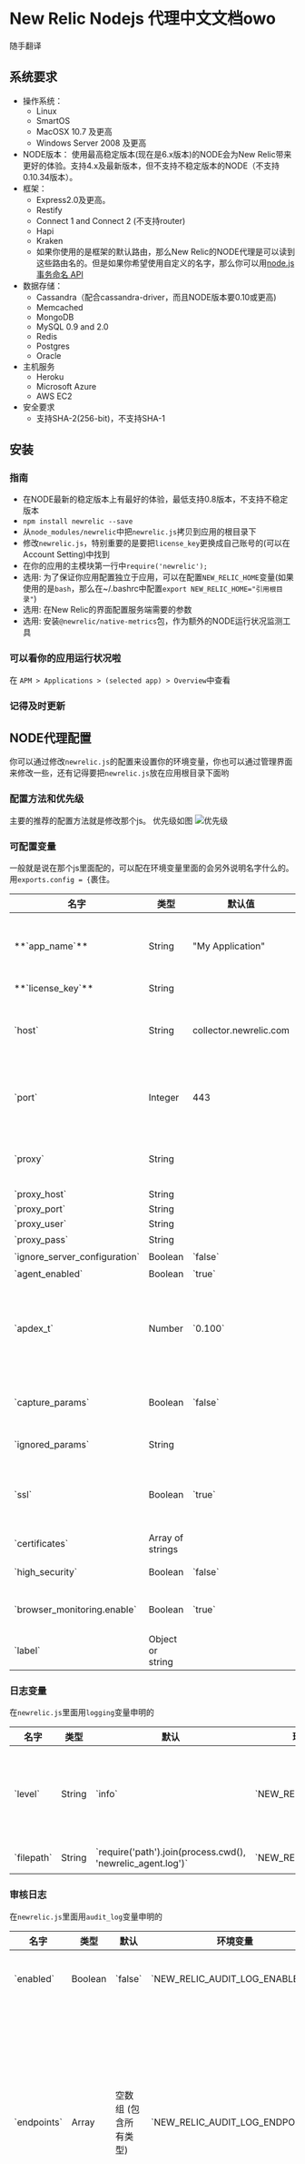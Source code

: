 # New Relic Nodejs 代理中文文档owo
随手翻译

## 系统要求

* 操作系统：  
	*  Linux 
	*  SmartOS 
	*  MacOSX 10.7 及更高 
	*  Windows Server 2008 及更高
* NODE版本： 使用最高稳定版本(现在是6.x版本)的NODE会为New Relic带来更好的体验。支持4.x及最新版本，但不支持不稳定版本的NODE（不支持0.10.34版本）。
* 框架： 
	* Express2.0及更高。
	* Restify
	* Connect 1 and Connect 2 (不支持router)
	* Hapi
	* Kraken
	* 如果你使用的是框架的默认路由，那么New Relic的NODE代理是可以读到这些路由名的。但是如果你希望使用自定义的名字，那么你可以用[node.js 事务命名 API](https://docs.newrelic.com/docs/agents/nodejs-agent/supported-features/nodejs-agent-api)
* 数据存储： 
	* Cassandra（配合cassandra-driver，而且NODE版本要0.10或更高)
	* Memcached
	* MongoDB
	* MySQL 0.9 and 2.0
	* Redis
	* Postgres
	* Oracle
* 主机服务
	* Heroku
	* Microsoft Azure
	* AWS EC2 
* 安全要求
	* 支持SHA-2(256-bit)，不支持SHA-1

## 安装
### 指南
* 在NODE最新的稳定版本上有最好的体验，最低支持0.8版本，不支持不稳定版本
* `npm install newrelic --save`
* 从`node_modules/newrelic`中把`newrelic.js`拷贝到应用的根目录下
* 修改`newrelic.js`，特别重要的是要把`license_key`更换成自己账号的(可以在Account Setting)中找到
* 在你的应用的主模块第一行中`require('newrelic');`
* 选用: 为了保证你应用配置独立于应用，可以在配置`NEW_RELIC_HOME`变量(如果使用的是`bash`，那么在~/.bashrc中配置`export NEW_RELIC_HOME="引用根目录"`)
* 选用: 在New Relic的界面配置服务端需要的参数
* 选用: 安装`@newrelic/native-metrics`包，作为额外的NODE运行状况监测工具

### 可以看你的应用运行状况啦
在 `APM > Applications > (selected app) > Overview`中查看

### 记得及时更新

## NODE代理配置

你可以通过修改`newrelic.js`的配置来设置你的环境变量，你也可以通过管理界面来修改一些，还有记得要把`newrelic.js`放在应用根目录下面哟

### 配置方法和优先级
主要的推荐的配置方法就是修改那个js。
优先级如图
![优先级](https://docs.newrelic.com/sites/default/files/styles/full_size/public/thumbnails/image/nodejs%20config%20cascade_0.png?itok=r_yPD--g)
### 可配置变量
一般就是说在那个js里面配的，可以配在环境变量里面的会另外说明名字什么的。用`exports.config = {`裹住。
<table>
	<thead>
	<tr>
		<th>名字</th>
		<th>类型</th>
		<th>默认值</th>
		<th>环境变量名</th>
		<th>其他</th>
	</tr>
	</thead>
	<tbody>
		<tr>
			<td>**`app_name`**</td>
			<td>String</td>
			<td>"My Application"</td>
			<td>`NEW_RELIC_APP_NAME`</td>
			<td>必要的，可以写多个。Azure用户还有些其他的嘱咐，自己去[看](https://docs.newrelic.com/docs/agents/nodejs-agent/installation-configuration/nodejs-agent-configuration)吧</td>
		</tr>
		<tr>
			<td>**`license_key`**</td>
			<td>String</td>
			<td></td>
			<td>`NEW_RELIC_LICENSE_KEY`</td>
			<td>在Account Setting里面靠右边可以找到</td>
		</tr>
		<tr>
			<td>`host`</td>
			<td>String</td>
			<td>collector.newrelic.com</td>
			<td>`NEW_RELIC_HOST`</td>
			<td>不要编辑这个变量，除非New Relic Support要求你修改它(这个是[New Relic collector](https://docs.newrelic.com/docs/accounts-partnerships/education/getting-started-new-relic/glossary#collector)用的)</td>
		</tr>
		<tr>
			<td>`port`</td>
			<td>Integer</td>
			<td>443</td>
			<td>`NEW_RELIC_PORT`</td>
			<td>不要编辑这个变量，除非New Relic Support要求你修改它(这个是[New Relic collector](https://docs.newrelic.com/docs/accounts-partnerships/education/getting-started-new-relic/glossary#collector)用的)</td>
		</tr>
		<tr>
			<td>`proxy`</td>
			<td>String</td>
			<td></td>
			<td>`NEW_RELIC_PROXY_URL`</td>
			<td>如果你用了`proxy`配置，它会覆盖其他的代理配置(`proxy_host`, `proxy_port`, `proxy_user`, `proxy_pass`)。同理，`NEW_RELIC_PROXY_URL`环境变量也会覆盖掉其他代理的环境变量配置</td>
		</tr>
		<tr>
			<td>`proxy_host`</td>
			<td>String</td>
			<td></td>
			<td>`NEW_RELIC_PROXY_HOST`</td>
			<td></td>
		</tr>
		<tr>
			<td>`proxy_port`</td>
			<td>String</td>
			<td></td>
			<td>`NEW_RELIC_PROXY_PORT`</td>
			<td></td>
		</tr>
		<tr>
			<td>`proxy_user`</td>
			<td>String</td>
			<td></td>
			<td>`NEW_RELIC_PROXY_USER`</td>
			<td></td>
		</tr>
		<tr>
			<td>`proxy_pass`</td>
			<td>String</td>
			<td></td>
			<td>`NEW_RELIC_PROXY_PASS`</td>
			<td>密码</td>
		</tr>
		<tr>
			<td>`ignore_server_configuration`</td>
			<td>Boolean</td>
			<td>`false`</td>
			<td>`NEW_RELIC_IGNORE_SERVER_CONFIGURATION`</td>
			<td>启用后会忽略服务端配置</td>
		</tr>
		<tr>
			<td>`agent_enabled`</td>
			<td>Boolean</td>
			<td>`true`</td>
			<td>`NEW_RELIC_ENABLED`</td>
			<td>设置成`false`停用代理，可以在开发时临时使用</td>
		</tr>
		<tr>
			<td>`apdex_t`</td>
			<td>Number</td>
			<td>`0.100`</td>
			<td>`NEW_RELIC_APDEX`</td>
			<td>性能指数，服务端配置名是`Apdex T`。单位是秒。你可以在服务端配置它。100毫秒是低于标准New Relic性能配置的。但是node.js比别的语言要延时敏感一些。具体可以看[这边](https://docs.newrelic.com/docs/agents/nodejs-agent/installation-configuration/nodejs-agent-configuration#tracer_threshold)</td>
		</tr>
		<tr>
			<td>`capture_params`</td>
			<td>Boolean</td>
			<td>`false`</td>
			<td>`NEW_RELIC_CAPTURE_PARAMS`</td>
			<td>启用后可以捕获请求参数(配合`事务追踪配置`和 `错误追踪配置`)，因为他会放过一些敏感数据，所以默认是`false`。补充设置可以查看`ssl`和`ignored_params`</td>
		</tr>
		<tr>
			<td>`ignored_params`</td>
			<td>String</td>
			<td></td>
			<td>`NEW_RELIC_IGNORED_PARAMS`</td>
			<td>列一堆不需要补货的参数名，默认是`ignored_params : []`</td>
		</tr>
		<tr>
			<td>`ssl`</td>
			<td>Boolean</td>
			<td>`true`</td>
			<td>`NEW_RELIC_USE_SSL`</td>
			<td>如果你设置了`high_security`一定要启用。一般情况下，你会在`安全v1模式`下的，如果你关了`ssl`还启用了`capture_params`，那你就退出了高安全模式，会组织代理链接高安全账户，这时你的log会出现`ERROR Account Security Violation`错误</td>
		</tr>
		<tr>
			<td>`certificates`</td>
			<td>Array of strings</td>
			<td></td>
			<td></td>
			<td>`certificates: [ fs.readFileSync('myca.crt', {encoding: 'utf8'}) ]`</td>
		</tr>
		<tr>
			<td>`high_security`</td>
			<td>Boolean</td>
			<td>`false`</td>
			<td>`NEW_RELIC_HIGH_SECURITY`</td>
			<td>启用后进入`安全v2模式`，同时必须启用`ssl`，还有在管理界面中启用`high security`</td>
		</tr>
		<tr>
			<td>`browser_monitoring.enable`</td>
			<td>Boolean</td>
			<td>`true`</td>
			<td>`NEW_RELIC_BROWSER_MONITOR_ENABLE`</td>
			<td>服务端标签是`Enable browser monitoring?`。为页面加载计时生成JavaScript标头，但是除非你启用了`New Relic Browser`，这个并没有什么卵用</td>
		</tr>
		<tr>
			<td>`label`</td>
			<td>Object or string</td>
			<td></td>
			<td>`NEW_RELIC_LABELS`</td>
			<td>例子： `Server:One;Data Center:Primary`</td>
		</tr>
	</tbody>
</table>

### 日志变量
在`newrelic.js`里面用`logging`变量申明的
<table>
	<thead>
		<tr>
			<th>名字</th>
			<th>类型</th>
			<th>默认</th>
			<th>环境变量</th>
			<th>其他</th>
		</tr>
	</thead>
	<tbody>
	<tr>
		<td>`level`</td>
		<td>String</td>
		<td>`info`</td>
		<td>`NEW_RELIC_LOG_LEVEL`</td>
		<td>用了[bunyan](https://github.com/trentm/node-bunyan)模块，共有`fatal`, `error`, `warn`, `info`, `debug`, `trace`这几种类型。一般情况下用`info`即可，非必要最好不要用`trance`或`debug`，因为会产生过多的记录</td>
	</tr>
	<tr>
		<td>`filepath`</td>
		<td>String</td>
		<td>`require('path').join(process.cwd(), 'newrelic_agent.log')`</td>
		<td>`NEW_RELIC_LOG`</td>
		<td>如果创建不了这个文件的话进程会挂掉</td>
	</tr>
	</tbody>
</table>

### 审核日志
在`newrelic.js`里面用`audit_log`变量申明的
<table>
	<thead>
		<tr>
			<th>名字</th>
			<th>类型</th>
			<th>默认</th>
			<th>环境变量</th>
			<th>其他</th>
		</tr>
	</thead>
	<tbody>
	<tr>
		<td>`enabled`</td>
		<td>Boolean</td>
		<td>`false`</td>
		<td>`NEW_RELIC_AUDIT_LOG_ENABLED`</td>
		<td>启用时，代理会记录发送给收集器的有效内容。即使日志等级较低也会包含在主日志文件里边</td>
	</tr>
	<tr>
		<td>`endpoints`</td>
		<td>Array</td>
		<td>空数组 (包含所有类型)</td>
		<td>`NEW_RELIC_AUDIT_LOG_ENDPOINTS`</td>
		<td>
		代理在单独的有效负载中向收集器发送几种不同类型的数据。 默认情况下，它们都包含在日志文件中。 此选项可以将日志记录限制到特定类型的数据。可用的类型有：

1. `metric_data`
1. `error_data`
1. `analytic_event_data`
1. `custom_event_data`
1. `error_event_data`
1. `transaction_sample_data`
1. `sql_trace_data`
1. `connect`
1. `agent_settings`
1. `get_redirect_host`
1. `shutdown`
		</td>
	</tr>
	</tbody>
</table>

### 错误收集变量
在`newrelic.js`里面用`error_collector`变量申明的
<table>
	<thead>
		<tr>
			<th>名字</th>
			<th>类型</th>
			<th>默认</th>
			<th>环境变量</th>
			<th>其他</th>
		</tr>
	</thead>
	<tbody>
	<tr>
		<td>`enabled`</td>
		<td>Boolean</td>
		<td>`true`</td>
		<td>`NEW_RELIC_ERROR_COLLECTOR_ENABLED`</td>
		<td>服务端标签是`Enable error collection?`。启用后代理会收集错误信息</td>
	</tr>
	<tr>
		<td>`ignore_status_codes`</td>
		<td>Array</td>
		<td>`404`</td>
		<td>`NEW_RELIC_ERROR_COLLECTOR_IGNORE_ERROR_CODES`</td>
		<td>服务端标签是`Ignore these status codes`。以逗号分隔需要被忽略的HTTP状态码</td>
	</tr>
	</tbody>
</table>

### 事务追踪变量
代理将你的请求分组为事务，用于：

* 可视化引用在事务故障上花费的时间
* 识别缓慢请求
* 组指标
* 隔离其他问题，比如说辣鸡数据库性能

在`newrelic.js`里面用`transaction_tracer`变量申明的
<table>
	<thead>
		<tr>
			<th>名字</th>
			<th>类型</th>
			<th>默认</th>
			<th>环境变量</th>
			<th>其他</th>
		</tr>
	</thead>
	<tbody>
	<tr>
		<td>`enabled`</td>
		<td>Boolean</td>
		<td>`true`</td>
		<td>`NEW_RELIC_TRACER_ENABLED`</td>
		<td>服务端标签是`Enable transaction tracing?`。启用后代理会收集慢事务</td>
	</tr>
	<tr>
		<td>`transaction_threshold`</td>
		<td>Integer 或 `apdex_f`</td>
		<td>`apdex_f`</td>
		<td>`NEW_RELIC_TRACER_THRESHOLD`</td>
		<td>服务端标签是`Threshold`。web事务响应时间（以秒为单位）的阈值，超过该值，事务将有资格进行事务跟踪。 默认值为`apdex_f`; 这将跟踪阈值设置为应用程序的`apdex_f`的四倍。您还可以输入特定的时间值（以毫秒为单位）。</td>
	</tr>
	<tr>
		<td>`top_n`</td>
		<td>Integer</td>
		<td>`20`</td>
		<td>`NEW_RELIC_TRACER_TOP_N`</td>
		<td>定义适用于事务跟踪的最大请求数。要记录最后一分钟的绝对最慢事务，您可以设置top_n：0或top_n：1。但是，这会导致一个非常慢的路由来支配事务跟踪。
		</td>
	</tr>
	<tr>
		<td>`record_sql`</td>
		<td>String (`off`, `obfuscated`, `raw`)</td>
		<td>`off`</td>
		<td>`NEW_RELIC_RECORD_SQL`</td>
		<td>此选项同时影响事务跟踪的慢查询和record_sql。设置为`off`时，不会捕获缓慢的查询，并且事务跟踪中将不包括回溯和SQL。 如果设置为`raw`或`obfuscated`，代理将原始或模糊的SQL和慢速查询样本发送到收集器。 代理也可以在满足其他条件时发送SQL，例如，设置了`slow_sql.enabled`。		</td>
	</tr>
	<tr>
		<td>`explain_threshold`</td>
		<td>Integer</td>
		<td>`500`</td>
		<td>`NEW_RELIC_EXPLAIN_THRESHOLD`</td>
		<td>事务的最小查询长度（以毫秒为单位），适用于慢速查询和事务跟踪。</td>
	</tr>
	</tbody>
</table>

### 调试变量
在`newrelic.js`里面用`debug`变量申明的
<table>
	<thead>
		<tr>
			<th>名字</th>
			<th>类型</th>
			<th>默认</th>
			<th>环境变量</th>
			<th>其他</th>
		</tr>
	</thead>
	<tbody>
	<tr>
		<td>`internal_metrics`</td>
		<td>Boolean</td>
		<td>`false`</td>
		<td>`NEW_RELIC_DEBUG_METRICS`</td>
		<td>不要随便修改这个值，除非New Relic要你改。启用后，代理程序将收集内部可支持性指标和诊断以及性能指标。</td>
	</tr>
	<tr>
		<td>`tracer_tracing`</td>
		<td>Boolean</td>
		<td>`false`</td>
		<td>`NEW_RELIC_DEBUG_TRACER `</td>
		<td>不要随便修改这个值，除非New Relic要你改。启用后，代理会跟踪事务跟踪器本身的内部操作。 需要将日志级别设置为`trace`。</td>
	</tr>
	</tbody>
</table>

### 规则变量
在`newrelic.js`里面用`rules`变量申明的
<table>
	<thead>
		<tr>
			<th>名字</th>
			<th>类型</th>
			<th>默认</th>
			<th>环境变量</th>
			<th>其他</th>
		</tr>
	</thead>
	<tbody>
	<tr>
		<td>`name`</td>
		<td>Strings 或 regular expressions</td>
		<td></td>
		<td>`NEW_RELIC_NAMING_RULES`</td>
		<td>以逗号分隔的规则列表，以匹配传入请求URL并命名关联的New Relic事务。使用格式{pattern：'STRING_OR_REGEX'，name：'NAME'}。正则支持`JavaScript`风格的捕获组以及$1风格的替换字符串。正则表达式只找到第一个匹配结果; 后续匹配被忽略。更多请查看[node.js 事务命名 API](https://docs.newrelic.com/docs/agents/nodejs-agent/supported-features/nodejs-agent-api)。对于`NEW_RELIC_NAMING_RULES `环境变量，将规则作为逗号分隔的JSON对象常量传递，如:`NEW_RELIC_NAMING_RULES='{"pattern":"^t","name":"u"},{"pattern":"^u","name":"t"}'` </td>
	</tr>
	<tr>
		<td>`ignore`</td>
		<td>Strings 或 regular expressions</td>
		<td>正则表达式匹配socket.io长轮询请求`("^\/socket\.io\/.*\/xhr-polling/")`</td>
		<td>`NEW_RELIC_IGNORING_RULES`</td>
		<td>定义希望代理忽略的请求URL列表。</td>
	</tr>
	<tr>
		<td>`enforce_backstop`</td>
		<td> Boolean</td>
		<td>`true`</td>
		<td>`NEW_RELIC_IGNORING_RULES`</td>
		<td>除非你了解[指标分组问题](https://docs.newrelic.com/docs/features/metric-grouping-issues)，否则请勿更改此设置。启用时，代理将不受其他命名逻辑（API，规则(`rules`)或度量标准化规则(`metric normalization rules`)）影响的事务重命名为`NormalizedUri/*`。 如果将此值设置为false，代理将事务名称设置为`Uri/path/to/resource`。</td>
	</tr>
	</tbody>
</table>

### 事务事件变量
在`newrelic.js`里面用`transaction_events`变量申明的。当前没有事务事件的环境变量。
<table>
	<thead>
		<tr>
			<th>名字</th>
			<th>类型</th>
			<th>默认</th>
			<th>其他</th>
		</tr>
	</thead>
	<tbody>
	<tr>
		<td>`enabled`</td>
		<td>Boolean</td>
		<td>`true`</td>
		<td>启用时，代理将事务事件发送到[New Relic Insights](https://docs.newrelic.com/docs/insights)。此事件数据包括事务时间，事务名称和任何自定义参数。如果禁用此选项，则代理程序不会收集此数据或将其发送到Insights。
</td>
	</tr>
	<tr>
		<td>`max_samples_per_minute`</td>
		<td>Integer</td>
		<td>10000</td>
		<td>定义代理每分钟收集的最大事件数。如果有超过此数字，代理将收集统计抽样。</td>
	</tr>
	<tr>
		<td>`max_samples_stored`</td>
		<td> Integer </td>
		<td>20000</td>
		<td>定义代理程序无法与New Relic收集器通信时存储的事件的最大数量。确保此数字大于`max_samples_per_minute`。在增加此值之前，务必考虑内存开销。</td>
	</tr>
	</tbody>
</table>

### 慢查询变量
在`newrelic.js`里面用`slow_sql`变量申明的。
<table>
	<thead>
		<tr>
			<th>名字</th>
			<th>类型</th>
			<th>默认</th>
			<th>环境变量</th>
			<th>其他</th>
		</tr>
	</thead>
	<tbody>
	<tr>
		<td>`enabled`</td>
		<td>Boolean</td>
		<td>`false`</td>
		<td>`NEW_RELIC_SLOW_SQL_ENABLED`</td>
		<td>启用时，代理会收集慢查询的详细内容</td>
	</tr>
	<tr>
		<td>`max_samples`</td>
		<td>Integer</td>
		<td>10</td>
		<td>`NEW_RELIC_MAX_SQL_SAMPLES`</td>
		<td>定义代理每分钟收集的慢速查询的最大数量。在达到限制后，代理将丢弃其他查询。使用增加该变量会增大内存消耗。</td>
	</tr>
	</tbody>
</table>

### 自定义主机名变量
在`newrelic.js`里面用`process_host`变量申明的。这些选项控制有关New Relic APM UI中主机显示名称的行为。
<table>
	<thead>
		<tr>
			<th>名字</th>
			<th>类型</th>
			<th>默认</th>
			<th>环境变量</th>
			<th>其他</th>
		</tr>
	</thead>
	<tbody>
	<tr>
		<td>`display_name`</td>
		<td>String of 255 bytes or less</td>
		<td></td>
		<td>`NEW_RELIC_PROCESS_HOST_DISPLAY_NAME`</td>
		<td>指定要在New Relic UI中显示的自定义主机名。如果不设置此字段，New Relic将调用`os.hostname()`找到的默认主机名。</td>
	</tr>
	<tr>
		<td>`ipv_preference`</td>
		<td>Integer(`4` 或 `6`)</td>
		<td>4</td>
		<td>`NEW_RELIC_IPV_PREFERENCE`</td>
		<td>如果你的`display_name`用的是默认设置，那么当获取不到默认主机名时，会展示ip。</td>
	</tr>
	</tbody>
</table>

### 环境变量重写
本节定义了两个仅通过环境变量可用的配置选项。 这些重写在大多数配置中不使用。
<table>
	<thead>
		<tr>
			<th>名字</th>
			<th>类型</th>
			<th>默认</th>
			<th>其他</th>
		</tr>
	</thead>
	<tbody>
	<tr>
		<td>`NEW_RELIC_HOME`</td>
		<td>String</td>
		<td></td>
		<td>只能作为环境变量配置，配置的是包含`newrelic.js`的文件夹路径</td>
	</tr>
	<tr>
		<td>`NEW_RELIC_NO_CONFIG_FILE`</td>
		<td>Boolean</td>
		<td>`false`</td>
		<td>只能作为环境变量配置，阻止代理从newrelic.js读取配置设置</td>
	</tr>
	</tbody>
</table>

### 数据库追踪变量
在`newrelic.js`里面用`datastore_tracer`变量申明的。
<table>
	<thead>
		<tr>
			<th>名字</th>
			<th>类型</th>
			<th>默认</th>
			<th>其他</th>
		</tr>
	</thead>
	<tbody>
	<tr>
		<td>`instance_reporting.enabled`</td>
		<td>Boolean</td>
		<td>`true`</td>
		<td>启用时，代理会收集某些数据库驱动程序的数据存储实例度量标准（例如主机和端口）。这些报告在慢查询跟踪和事务跟踪。</td>
	</tr>
	<tr>
		<td>`database_name_reporting.enabled`</td>
		<td>Boolean</td>
		<td>`true`</td>
		<td>启用后，代理将在某些数据库驱动程序的慢查询跟踪和事务跟踪上收集数据库名称。</td>
	</tr>
	</tbody>
</table>

## Node.js代理属性
在New Relic产品中，属性是从你应用中事务和事件中收集的键值对。New Relic的Node.js代理从HTTP请求和响应头中收集了一些基础的属性。

### Node.js代理属性
New Relic Node.js代理默认捕获一些基础的HTTP头数据，比如HTTP响应码和请求方式。NNew Relic将此默认数据称为代理属性。New Relic Node.js代理收集的属性的数据显示在：

* 事务事件
* 事务追踪
* 错误追踪
* 错误事件

你也可以添加自定义工具以捕获任何其他属性。  
以下是一些默认属性：

1. `request.headers.accept`
2. `request.headers.host`
3. `request.headers.referer`
4. `request.headers.userAgent`
5. `request.method`
6. `httpResponseCode`
7. `httpResponseMessage`
8. `response.headers.contentLength`
9. `response.headers.contentType`

### 创建自定义属性
创建自定义属性可以用以下任意方式：

* 创建一个自定义事件：使用**`recordCustomEvent`**
* 添加到现有事务：使用**`addCustomParameters`**
* 添加多个属性： 使用**`addCustomParameters`**

## 支持的特性

### Node.js代理API
New Relic提供了多个工具帮助获取提供有关Node.js应用程序的有用指标所需的信息。包括：

* 从Express和Restify路由器读取路由名称（如果使用）
* 使用API命名当前请求，或使用简单的名称或操作控制器组
* 支持存储在代理配置中的规则，可以根据请求的原始URL（也可作为API调用）匹配的正则表达式来标记要重命名或忽略的请求。
为保证用户体验，New Relic需要跟踪足够小的名称数量。这也需要足够大以提供适当的信息量（不会使您的数据压倒），以便您可以更容易地识别您的应用程序中的问题点。

#### 请求名称
Node.js代理捕获HTTP方法使用一个潜在参数化的路径，类似于` /user/:id`，或正则，比如`/^/user/([-0-9a-f]+)/`。这些信息会成为请求名的一部分。
如果你支持慢事务追踪或者在配置文件中开启了`capture_params`，那么事务追踪会捕获请求参数和值。如果你对Node.js代理的请求名不满意，你也可以使用API创建描述性的名称。
*如果按通用名称对请求进行分组，则`/*`就足够了，您不需要自定义配置文件或API调用。*

#### 请求
New Relic使用请求名以将请求分组成多个图表。随着不同请求名称的数量增加，这些可视化的值将下降。
例如，不要在创建的请求名称中包含高度可变的信息，如GUID，数字ID或时间戳。如果你的请求速度足以生成事务跟踪，则该跟踪将包含原始URL。如果你启用参数捕捉，那么这些参数也会被捕获。
*避免拥有超过50个不同的事务名称。例如，如果您有超过几百个不同的请求名称，请重新思考您的命名策略。*

#### 避免度量分组问题
请求命名API帮助New Relic避免尝试处理太多指标的问题，有时称为“指标爆炸”。 New Relic有几个解决策略。最严重的是简单地将违规应用程序列入黑名单。你在使用这些请求命名工具时要小心的主要原因是为了防止这种情况发生在你的应用程序中。


#### 指南
定义您的配置规则从最一般到最具体。
配置文件中列出或添加的第一个Node.js事务命名API规则应该是最通用的“通用”规则。
更加详细的规则应该被添加到列表的末尾，因为它们会以相反顺序进行评估。

***例子***
有个网站的url大概长这样

```javascript
  /user/customers/all/prospects
  /user/customers/all/current
  /user/customers/all/returning
  /user/customers/John
  /user/customers/Jane
```
那么他配的规则可以是这样

```javascript
  // newrelic.js
  exports.config={
    //other configuration
    rules:{
      name:[
      { pattern: "/user/customers/.*", name: "/user/customers/:customer" },
      { pattern: "/user/customers/all/.*", name: "/user/customers/all" },
      { pattern: "/user/customers/all/prospects/", name: "/user/customers/all/prospects" }
  ]
}
```
根据这些规则，将会创建三个事务名

```javascript
/user/customers/:customer
/user/customers/all
/user/customers/all/prospects
```
如果把规则写反了的话，就会全部捕获成`:customer`事务。

#### 加载请求名API
确保在应用最前面加载New Relic模块

```javascript
var newrelic = require('newrelic');
```
这返回请求命名API。您可以安全地从应用程序中的多个模块导入模块，因为它只初始化一次。

#### 请求API

* **`newrelic.setTransactionName(name)`**
根据请求命名规则命名当前请求。你可以在任意HTTP请求句柄上下文中调用该函数(需在请求处理开始后和请求结束前)。一般来说，您可设置名称在请求和相应在作用域内。
显式调用`newrelic.setTransactionName()`会将`Express`或`Restify`路由设置的名称覆盖。同时，调用`newrelic.setTransactionName()`和`newrelic.setControllerName()`会互相覆盖。

* **`newrelic.setControllerName(name, [action])`**    
使用控制器样式模式命名当前请求，可选择包括当前控制器操作。
如果省略`action`，`New Relic`会把HTTP方法（GET，POST等）作为`action`。调用`newrelic.setControllerName()`的规则与`newrelic.setTransactionName()`相同，包括请求命名要求。
显示调用`newrelic.setControllerName()`会将`Express`或`Restify`路由设置的名称覆盖。同时，调用`newrelic.setTransactionName()`和`newrelic.setControllerName()`会互相覆盖。

#### 自定义检测API
使用这些API来扩展检测工具

* **`createWebTransaction(url, handle)`**
检测指定web事务。调用此函数后，可检测New Relic不会自动检测的事务。
`url`是事务名称并且需要是静态的。不要包括用户ID等变量数据。
`handle`是检测函数。New Relic将捕获将由自动检测捕获的任何指标，以及通过`createTracer()`进行手动监测的指标。
如果在一个web事务中调用，那么代理会新建一个段。如果在一个后台事务中调用，那么改调用会创建一个新的独立事务，并捕获新事务内的`handle`内的任何新调用。必须通过调用`endTransaction()`手动结束自定义事务。New Relic会从调用`createWebTransaction()`计时事务，并在调用`endTransaction()`时结束事务。

* **`createBackgroundTransaction(name, [group], handle)`**
工具指定后台事务。使用此API，您可以扩展New Relic的工具以从后台事务捕获数据。
`name`是事务名称，需要是静态的。不要包括用户ID等变量数据。
`group`是可选的，它允许您通过用户界面中的事务类型将类似的作业分组在一起。需要是静态的。`handle`定义了一个函数，其中包含您要检测的整个后台作业。New Relic将捕获将由自动检测捕获的任何指标，以及通过`createTracer()`进行手动监测的指标。必须通过调用`endTransaction()`手动结束自定义事务。New Relic会从调用`createWebTransaction()`计时事务，并在调用`endTransaction()`时结束事务。

* **`endTransaction()`**
事务结束时需要被调用

* **`createTracer(name, callback)`**
调用特定的回调以提高事务的可见性。使用此函数来改进特定方法的检测，或通过在目标函数及其父异步函数中调用`createTracer()`来跨越异步边界跟踪工作。
`name`是追踪器的名字。该名字会在事务追踪中和New Relic UI中作为新度量可见。`callback`是你希望追踪的回调。代理会在`createTracer`被调用后开始计时段，并`callback `回调完成执行时结束段。

#### 自定义指标API
使用这些API自定义指标

* **`recordMetric(name, value)`**
使用`recordMetric`记录事件基础的度量指标，通常与特定的持续时间相关联。`name`必须是个符合指标命名规则的`string`。`value`通常是个`number`，有时也可以是`object`。
当`value`是个数值时，它应表示与事件关联的测量幅度（如特定方法调用的持续时间）。 
当`value`是个对象时，必须包含`count`，`total`，`min`，`max`和`sumOfSquares`的键对值，这些参数都是`number`。如果你希望自己整合指标并定期报告他们(如用`setInterval`)，那么就对表格很有用。这些值将与先前为同一指标收集的值进行汇总。 这些键的名称与平台API使用的键名称相匹配。

* **`incrementMetric(name, [amount])`**
使用`incrementMetric`升级指标作为一个简单计数器。所选指标的计数将默认从1开始递增。

#### 自定义事件API
调用此API记录其他[Insights](https://docs.newrelic.com/docs/insights)事件

* **`recordCustomEvent(eventType, attributes)`**
使用`recordCustomEvent`记录事件基础的指标，通常与特定的持续时间相关联。`eventType`是一个由字母数字字符串，且少于255字符。`attributes`是一个对象。其中的键值必须少于255个字符，其中的值必须是`string`，`number`或`boolean`。

#### 其他API

* **`newrelic.addCustomParameter(name, value)`**
在`New Relic UI`中设置要与事务跟踪一起显示的自定义参数值。必须在事务的上下文中调用。自定义参数将显示在事务跟踪详细信息视图中，并显示事务的错误。
*如果您在Insights中使用自定义参数或属性，请避免使用Insights的任何保留字来命名它们。*

* **`newrelic.addCustomParameters(params)`**
在New Relic UI中设置要与事务跟踪一起显示的多个自定义参数值。参数应作为单个对象传递。必须在事务的上下文中调用。自定义参数将显示在事务跟踪详细信息视图中，并显示事务的错误。*如果您在Insights中使用自定义参数或属性，请避免使用Insights的任何保留字来命名它们。*

* **`newrelic.getBrowserTimingHeader()`**
返回要插入到HTML网页标题中的HTML代码段，以启用网页加载时间。 HTML将指示浏览器获取一个小的JavaScript文件并启动页面计时器。

* **`newrelic.setIgnoreTransaction(ignored)`**
告诉模块是否忽略给定的请求。这允许您显式过滤耗时的长轮询和不相关的路由或请求。这还允许您收集否则将被忽略的请求的指标。
将参数设置为`true`会忽略事务。要防止使用此函数忽略事务，必须传递参数`false`。传递`null`或`undefined`不会更改事务是否被忽略。

* **`newrelic.noticeError(error, [customParameters])`**
如果您的应用程序正在使用域或`try/catch`子句执行自己的错误处理，但您希望有关应用程序中出现的错误数量的集中管理的所有信息，请使用此函数。与其他Node.js调用不同，这可以在路由处理程序之外使用，但如果从事务范围内调用，则会有额外的上下文。

* **`newrelic.shutdown([options], callback)`**
使用此方法正常关闭代理。
`options`:
	*  `options.collectPendingData`布尔类型。告诉代理在关闭之前是否向New Relic服务器发送任何挂起的数据。
	* `options.timeout`数字类型(ms)。强制关闭之前的默认时间。当`collectPendingData`为`true`时，代理程序将在关闭之前等待连接。此超时对于短期进程（如AWS Lambda）非常有用，以防止进程在尝试连接时保持打开时间过长。
例子：

```javascript
newrelic.shutdown({ collectPendingData: true, timeout: 3000}, function(error) {
    process.exit()
  })
```

#### 命名和忽略请求的规则
如果不想将调用到New Relic模块直接放入应用程序代码中，可以使用基于模式的规则来命名请求。有两组规则：一个用于重命名请求，一个用于标记要由New Relic的工具忽略的请求。 这里是New Relic的Node.js代理中的规则的结构。

* **`rules.name`**

格式为`{pattern：“pattern”，name：“name”}`的规则列表，用于将传入的请求URL与模式匹配，并命名匹配的New Relic事务的名称。这用作正则表达式替换，您可以将模式设置为字符串或JavaScript正则表达式文字，`pattern`和`name`都是必需的。
当将正则表达式作为字符串传递时，可以转义反斜杠，因为代理在模式作为字符串给出时不会保留它们。定义您的配置规则从最一般到最具体，因为模式将以相反的顺序被评估，并且是终端性质的。有关详细信息，请参阅命名准则。
也可以通过环境变量`NEW_RELIC_NAMING_RULES`配置：`    NEW_RELIC_NAMING_RULES='{"pattern":"^t","name":"u"},{"pattern":"^u","name":"t"}'`

***可选的规则属性***

<table>
	<thead>
		<tr>
			<th>属性名</th>
			<th>默认</th>
			<th>描述</th>
		</tr>
	</thead>
	<tbody>
	<tr>
		<td>`terminate_chain`</td>
		<td>`true`</td>
		<td>当设置为`true`（默认）时，如果此规则是匹配，则不会评估其他规则。将多个规则一起使用时，将此选项设置为false非常有用。例如，一个规则是可以匹配许多不同URL中的通用模式，同时随后有更详细的规则。</td>
	</tr>
	<tr>
		<td>`replace_all`</td>
		<td>`false`</td>
		<td>当设置为`true`时，将替换模式的所有匹配项。 否则，只有第一个匹配项将被替换。 在正则表达式中使用g标志将有相同的效果。例如`pattern: '[0-9]+',
replace_all: true`。和它有相同作用的是`pattern: /[0-9]+/g`</td>
	</tr>
	<tr>
		<td>`precedence`</td>
		<td>500</td>
		<td>默认情况下，以从最后到第一个相反的顺序评估规则。 如果您发现此行为违反直觉，则可以通过将功能标志`reverse_naming_rules`设置为`false`来反转执行顺序。此外，如果你希望完全控制排序规则，那你可以给每个规则一个`precedence`属性。`precedence`需要是一个整数，且规则按递增顺序评估</td>
	</tr>
	</tbody>
</table>

***测试你的命名规则***

Node.js代理附带了一个用于测试命名规则的命令行工具。有关更多信息，请在安装了应用程序的目录中的终端窗口中运行以下命令：
`node node_modules/.bin/newrelic-naming-rules`

***命名规则例子***

1. 匹配完整URL
`pattern: "^/items/[0-9]+",name: "/items/:id"`
结果： 

```
/items/123  =>  /items/:id
/orders/123  =>  /orders/123   (not replaced since the rule is a full match)
```

2. 替换网址中的第一个匹配
`pattern: "[0-9]+",name: ":id"`
结果：

```
/orders/123  =>  /orders/:id
/items/123  =>  /items/:id
/orders/123/items/123  =>  /orders/:id/items/123
```

3. 替换任何网址中的所有匹配项
`pattern: "[0-9]+",name: ":id",replace_all: true`
结果：
`/orders/123/items/123  =>  /orders/:id/items/:id`

4. 匹配组引用
`pattern: '^/(items|orders)/[0-9]+',name: '/\\1/:id'`
结果：

```
/orders/123  =>  /orders/:id
/items/123  =>  /items/:id
```

* **`rules.ignore`**
这也可以通过环境变量`NEW_RELIC_IGNORING_RULES`设置，多个规则作为逗号分隔模式列表传递。目前没有办法在模式中转义逗号。 
`NEW_RELIC_IGNORING_RULES='^/socket\.io/\*/xhr-polling,ignore_me'`

* **例子**
	* 命名规则示例
	
		```
	// newrelic.js
	  exports.config = {
	    // other configuration
	    rules : {
	      name : [
	        { pattern: "/tables/name-here", name: "/name-hererule1" }
	      ]
	    }
		```
		
	* 忽略规则示例

		```
		  // newrelic.js
		  exports.config = {
		    // other configuration
		    rules : {
		      ignore : [
		        '^\/socket\.io\/.*\/xhr-polling'
		      ]
		    }
		  };
		```

#### API调用规则
使用New Relic的Node.js代理命名和忽略规则的API。

* **`newrelic.addNamingRule(pattern, name)`**
程序化版本的`rules.name`。一旦添加了命名规则，在重新启动Node进程之前不能删除它们。它们也可以通过Node.js代理的配置添加。这两个参数都是必需的。

* **`newrelic.addIgnoringRule(pattern)`**
程序化版本的`rules.ignore`。一旦添加了命名规则，在重新启动Node进程之前不能删除它们。它们也可以通过Node.js代理的配置添加。这两个参数都是必需的。

### Node.js 自定义检测工具
自定义工具仅在 New Relic 1.10.0及更高版本被支持
通过自定义工具可以检测websocket，后台工作，不支持的数据库，还可以指向代码的某部分哟

#### 检测web事务
检测类似于websocket请求的web事务，需要创建一个自定义事务。创建一个自定义事务为您提供与该代理自动处理的事务相同类型的可见性。检测web事务，需要把你需要的检测句柄包裹在**`createWebTransaction()`**中。确保事务结尾调用**`endTransaction()`**。

***例子***

该例子在`socket.io`中检测了一个`/websocket/ping`事务和一个`/websocket/new-message`。`/ping`例子是同步的，`/new-message`例子是异步的。事务结尾调用**`endTransaction()`**。

```javascript
var nr = require('newrelic')
var app = require('http').createServer()
var io = require('socket.io')(app)

io.on('connection', function (socket) {
  socket.on('ping', nr.createWebTransaction('/websocket/ping', function (data) {
    socket.emit('pong')
    nr.endTransaction()
  }))
  socket.on('new-message', nr.createWebTransaction('/websocket/new-message', function (data) {
    addMessageToChat(data, function () {
      socket.emit('message-received')
      nr.endTransaction()
    })
  }))
})
```
#### 检测后台事务
你也可以自定义事务检测后台事务，比如说是应用中周期性的工作或是请求后继续完成的工作。检测后台事务需要将句柄包裹在**`createBackgroundTransaction()`**中。确保**`endTransaction()`**在事务的最后。

***例子*** 

用`setInterval`检测`update:cache`

```javascript
var nr = require('newrelic')
var redis = require('redis').createClient()

setInterval(nr.createBackgroundTransaction('update:cache', function () {
  var newValue = someDataGenerator()
 
  redis.set('some:cache:key', newValue, function () {
    nr.endTransaction() // End the transaction once redis is done
  })
}), 30000) // Every 30s
```
#### 扩展事务检测工具
你可以使用自定义工具扩展已有的工具提高web事务的可视化，或了解未自动检测的数据库和其他事务内部工作。你需要将你的回调函数包裹在自定义事务追踪器中。
要调用回调，请使用**`createTracer()`**包装回调。如果要测试在异步函数内调用的函数，则需要使用**`createTracer()`**将目标函数及其父异步函数包装。

***例子***

检测回调

```javascript
// Wrap the callback in a segment
db.createObject(nr.createTracer('db:createObject', function (err, result) {
  // Some error handler that will end the response for us
  if (util.handleError(err, res)) {
    return
  }
  res.write(JSON.stringify(result.rows[0].id))
  res.write('\n')
  res.end()
}))
```

检测异步函数
这个例子同时包裹了`pg.connect`和`client.query`。这是因为`client.query`被一个异步父函数(`pg.connect`)调用。否则，我们将不能从`client.query`中获得任何数据。
这允许**`createTracer()`**在这些异步边界之间传播活动事务。

```javascript
pg.connect(config.db_string, nr.createTracer('pg:connect', function (err, client, done) {
  if (util.handleError(err, '500', res)) {
    return done()
  }
  client.query('SELECT count(*) FROM test_count', nr.createTracer('pg:query', function (err, result) {
    if (util.handleError(err, '500', res)) {
      return done()
    }

    res.write(result.rows[0].count)
    res.write('\n')
  }))
}))
```

### Node.js自定义指标
自定义指标，可通过API调用记录的任意指标，并创建自定义图表。
收集太多的指标可能会影响您的应用程序和New Relic的代理的性能。为了避免数据的问题，保持2000下独特的自定义指标总数。

#### 命名指标
公制名称由路径分隔`/`符。对于自定义指标使用这种模式：
`<category>/<class>/<method>`
对于自定义指标名称，使用`Custom/<class>/<method>`或`Custom/<category>/<name>`。例如，使用`Custom/MyCategory/My_method`）。

#### 记录的自定义指标
记录度量数据的公共API包含在两个方法：

* **`recordMetric`**：用于创建新的自定义指标。
* **`incrementMetric`**：使用更新的自定义指标的数值。

#### 自定义指标例子
```javascript
app.post('/cart/checkout', function(req, res) {
  var total = computeCartTotal(req.user);
  newrelic.recordMetric('Custom/Cart/ChargeAmount', total);
  ...
});
```

#### 查看自定义指标
使用`Insights Metric Explorer`查询，可创建自定义图标等。


### 页面加载时间
使用New Relic的Node.js代理的页面加载时间（有时称为实时用户监测或者RUM），需要是用最新版本的Node.js代理。
在用户接口启用页面加载时间，请使用[浏览器设置]()。然后按照本节设置页面加载时间用了New Relic的Node.js的代理程序。

#### 插入JavaScript头
Node.js代理工具可以在应用程序之外继续监测到最终用户的浏览器。`newrelic`模块可以生成脚本头当插入你的HTML模板时，可以捕获用户的页面加载时间。必须手动注入，但不需要额外的配置。

1. 在你html页面`head`标签中，在任意`CHARSET`的`meta`标签后插入**`newrelic.getBrowserTimingHeader()`**的计算结果。（补充：为了最大的IE兼容性，把**`newrelic.getBrowserTimingHeader()`**的计算结果插在`X-UA-COMPATIBLE HTTP-EQUIV`的`meta`标签后面）
2. 每个请求都调用一下这个头。不要缓存。

#### 例子
**Express & Jade**

在`app.js`里面

```javascript
    var newrelic = require('newrelic');
    var app = require('express')();
    // in express, this lets you call newrelic from within a template
    app.locals.newrelic = newrelic;

    app.get('/user/:id', function (req, res) {
      res.render('user');
    });
    app.listen(process.env.PORT);

```

在`layout.jade`里面

```html
    doctype html
    html
      head
        != newrelic.getBrowserTimingHeader()
        title= title
        link(rel='stylesheet', href='stylesheets/style.css')
      body
        block content
```


**Express & Swig**

在`app.js`里面

```javascript
    var newrelic = require('newrelic');

    var http = require('http')
    var path = require('path')
    var swig = require('swig')

    var app = require('express')();

    app.locals.newrelic = newrelic;

    //taken from http://paularmstrong.github.io/swig/docs/#express
    app.engine('html', swig.renderFile);
    app.set('view engine', 'html');
    app.set('views', __dirname + '/views');

    app.get('/user/:id', function (req, res) {
      res.render('user');
    });

    app.listen(process.env.PORT);

```

在`views/user.html`里面

```html
    <!DOCTYPE html>
    <html>
      <head>
          {{ newrelic.getBrowserTimingHeader() }}
          <title>Hello</title>
      </head>
        <body>
          <h1>Hello World</h1>
        </body>
    </html>
```

**Hapi.js & handlebars**

在`app.js`里面

```javascript
    var newrelic = require('newrelic');
    var Hapi = require('hapi');
    var server = new Hapi.Server(parseInt(PORT), '0.0.0.0', {
      views: {
        engines : {html: 'handlebars' },
        path : __dirname + '/templates'
      }
    });

    function homepage(request, reply) {
      var context = {

        // pass in the header each request
        nreum : newrelic.getBrowserTimingHeader(),
        content : ...
    };

    reply.view('homepage', context);
    };

    server.route({
      method : 'GET',
      path : '/',
      handler : homepage
    });

    server.start();

```

在`templates/homepage.html`里面

```html
    <!DOCTYPE html>
    <html>
      <head>
          {{{ nreum }}}
          <title>Hello</title>
      </head>
        <body>
          {{ content }}
        </body>
    </html>
```


#### 禁止头生成
默认会调用**`newrelic.getBrowserTimingHeader()`**会生成有效的头，当要禁用的时候，需要在模板中移除代码，然后在`newrelic.js`中：
```javascript
    browser_monitoring : {
      enable : false
    }
```
或者把环境变量改改：
`NEW_RELIC_BROWSER_MONITOR_ENABLE=false`

### NodeVM测量
[自己看吧](https://docs.newrelic.com/docs/agents/nodejs-agent/supported-features/node-vm-measurements)
	
### Node.js代理 v2.0 beta
[自己看吧+1](https://docs.newrelic.com/docs/agents/nodejs-agent/nodejs-agent-v20-instrumentation-api-beta)

## 故障排错

### 安装问题
#### 问题
如果在安装New Relic Node.js代理后遇到任何常见问题，请尝试以下故障排除提示。
#### 解决方案
* **没有看到数据**
为了最大限度地减少Node.js代理使用的带宽量，New Relic仅每分钟报告一次数据
	* 如果测试环境下代理添加到运行不到一分钟的，它将没有时间将数据报告给New Relic。
	* 如果在部署代理后没有看到事务跟踪或其他数据，这可能是由于配置，框架或Apdex设置。
* **安装问题**
检查顺序
	* 主模块： 确认是否在应用开头`require('newrelic');`。
	* 条件逻辑： 如果你在你的`require`时添加了条件逻辑，把你的条件逻辑改到`newrelic.js`里面去
	* 框架： 确认你的框架是New Relic支持的
	* Apdex： 试试调整你在配置文件的配置和面板的配置
* **日志文件**
Node.js代理会将日志写在应用根目录的`newrelic_agent.log`中，除非你修改了日志配置。如果代理不发送数据或崩溃退出应用。你可以生成一个有错误报告和支持请求的故障排除日志文件，可以帮助确定New Relic什么地方出了错。
* **缺少VM指标**
代理可以收集与垃圾收集（GC），内存和CPU相关的VM指标。其中一些度量标准需要安装额外的本机模块。
	* 问题： 有如下报错时
		
		```
		gyp ERR! configure error
gyp ERR! stack Error: Can't find Python executable "python", you can set the PYTHON env variable.
		```
		```
		gyp ERR! build error
gyp ERR! stack Error: not found: make
		```
		```
		make: g++: Command not found
		```
	
	* 解决方案： 确保已安装`node-gyp`模块。在Debian / Ubuntu平台上，请使用该命令：`apt-get install build-essential`

### 内存增大问题
#### 问题
安装New Relic Node.js代理后使内存使用量增加。
#### 解决方案
* **将代理版本升级到1.18.0及更高** 
Node.js代理版本1.18.0缓解了在TLS连接期间可能发生的Node.js内存泄漏。Node.js Core有一个涉及TLS连接时有突出的内存泄漏问题。指定证书的客户端会快速显露此泄露，包括New Relic代理。代理版本1.18.0及更高版本通过尽可能使用默认客户端证书来缓解此问题。当无法使用TLS内存泄漏解决方法时（如使用带有HTTPS代理的自定义证书时），将打印新的日志消息。
* **因SSL造成的增加**
为减少因TLS造成的内存溢出，停用SSL。如果停用SSL，需要手动将`port`设`80`。
* **因TLS内存缓冲区分配引起的增加**
Node.js应用首次使用任何形式的加密（包括SSL和HTTPS）时，将创建slab缓冲区，默认大小为10 MB。
	* 解决方案： 把缓冲区大小设为小于10 MB，可使用[`tls.SLAB_BUFFER_SIZE`](http://nodejs.org/api/tls.html#tls_tls_slab_buffer_size)。当应用运行环境在SSL终止入站请求发生在单独路由层时，通常不会产生此开销。在入站请求的SSL终止发生在单独的路由器层中的环境中运行的应用程序。像Heroku和AWS这样的云服务通常以这种方式运行。 但是，Node.js代理通过HTTPS将出站数据发送到New Relic服务时，将触发slab缓冲区的分配。*使用New Relic代理时，不要将slab缓冲区大小设置为低于128 KB。 对于使用SSL，HTTPS或任何其他形式的加密技术与服务或客户端进行通信的应用程序，不应减少slab缓冲区分配。在使用SSL，HTTPS或任何其他形式的加密技术与服务或客户端进行通信的应用程序时，不应减少slab缓冲区分配。*
* **因集群工作线程分配引起的增加**
Node.js提供了集群模块。这允许通过使用服务器上可用的所有处理器核心并行处理请求。但是，每个集群工作者为SSL事务分配自己的slab缓冲区，并保留其自己的Node.js代理数据副本。这会将内存开销乘以使用的集群工作程序数。如果服务器同时运行多个Node.js应用程序，也是如此。
	* 解决方案：减少集群工作者数量或不使用集群支持，可能会降低内存使用率但不会影响性能。
* **因日志信息存储在硬盘引起的增加** 
因为代理默认将日志写在硬盘
	* 解决方案：根据Node.js版本，日志级别默认为`info`或`trace`。将日志级别降低到`info`或`warn`级别，以显着降低内存使用和花在垃圾收集中的时间。
* **因MongoDB游标溢出引起的增加**
	* 解决方案： 通过在应用程序完成处理查询结果后调用`cursor.close()`，确保在应用程序中创建的每个游标都已关闭。
* **因代理数据存储导致的增加**
	* 解决方案：如果代理数据存储被识别为内存使用增加的原因，则可以通过向服务器添加更多内存或切换到更大的云服务器实例来解决此问题。 

### 页面加载时间问题
#### 问题
如果在为页面加载计时（有时称为实时用户监视或RUM）检测New Relic Node.js代理时遇到问题，请按照标准故障排除步骤操作。 这里有一些Node.js的额外提示。
#### 解决方案
错误代码会自动出现在网站源代码和你的Node.js代理日志里。可以查询[NREUM](https://docs.newrelic.com/docs/new-relic-browser/troubleshooting-page-view-monitoring#javascript)找到这些代码。

* 错误代码0 :已显示禁用浏览器监控。可在配置`newrelic.js`和环境变量中修改。（`NEW_RELIC_BROWSER_MONITOR_ENABLE`默认是`true`）
* 错误代码1 :页面加载时间在Web事务之外调用。这可能发生在尝试生成页面加载计时数据一次，然后缓存它，或者如果您在后台任务中调用它。
* 错误代码2 :发生意外事件。
* 错误代码3 :事务未命名。 如果您不使用`Express`或`Restify`，并且没有显式地命名事务，则会出现此错误。 这是为了避免将事务名称滚动到`/*`。 有关更多信息，请参阅事务命名。
* 错误代码4 :Node.js代理还没有与收集器进行“握手”。 应用程序已启动，用户在收集器可以与代理通信之前访问该站点。 这可能是因为：
	* 浏览器页面在代理初始化于New Relic的链接前加载
	* `license_key`不可用（如果错误持续超过1分钟，很可能是这个问题）
	* 发生了一些阻止应用ID可用的问题
* 错误代码5 :在收集器端禁用了浏览器监视。 例如，收集器未返回足够的数据以启用页面加载计时。 这是一个收集器问题，因为当前的Node.js的服务器端配置不可用。

### 模拟旧参数问题
#### 问题
您想要模仿在New Relic UI中启用`Capture`属性或`Capture`参数选项的传统行为。
#### 解决方案
可在配置中修改，例如在配置文件中修改为：
`capture_params : true`
